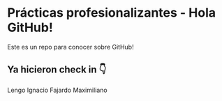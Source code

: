 # Prácticas profesionalizantes - Hola GitHub!
Este es un repo para conocer sobre GitHub!

## Ya hicieron check in 👇
Lengo
Ignacio Fajardo
Maximiliano
